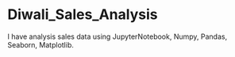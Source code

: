 # Diwali_Sales_Analysis
I have analysis sales data using JupyterNotebook, Numpy, Pandas, Seaborn, Matplotlib.
